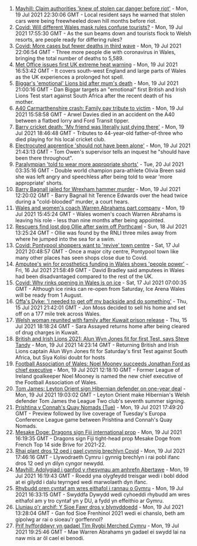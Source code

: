 1. [Mayhill: Claim authorities 'knew of stolen car danger before riot'](https://www.bbc.co.uk/news/uk-wales-57895356) - Mon, 19 Jul 2021 22:30:06 GMT - Local resident says he warned that stolen cars were being freewheeled down hill months before riot.
2. [Covid: Will different Wales mask rules confuse tourists?](https://www.bbc.co.uk/news/uk-wales-57894111) - Mon, 19 Jul 2021 17:55:30 GMT - As the sun beams down and tourists flock to Welsh resorts, are people ready for differing rules?
3. [Covid: More cases but fewer deaths in third wave](https://www.bbc.co.uk/news/uk-wales-57896047) - Mon, 19 Jul 2021 22:06:54 GMT - Three more people die with coronavirus in Wales, bringing the total number of deaths to 5,589.
4. [Met Office issues first UK extreme heat warning](https://www.bbc.co.uk/news/uk-57893385) - Mon, 19 Jul 2021 16:53:42 GMT - It covers south-west England and large parts of Wales as the UK experiences a prolonged hot spell.
5. [Biggar's 'emotional' Lions bid after mum's death](https://www.bbc.co.uk/sport/rugby-union/57888359) - Mon, 19 Jul 2021 21:00:16 GMT - Dan Biggar targets an "emotional" first British and Irish Lions Test start against South Africa after the recent death of his mother.
6. [A40 Carmarthenshire crash: Family pay tribute to victim](https://www.bbc.co.uk/news/uk-wales-57892924) - Mon, 19 Jul 2021 15:58:58 GMT - Arwel Davies died in an accident on the A40 between a flatbed lorry and Ford Transit tipper.
7. [Barry cricket death: 'My friend was literally just dying there'](https://www.bbc.co.uk/news/uk-wales-57892928) - Mon, 19 Jul 2021 18:46:48 GMT - Tributes to 44-year-old father-of-three who died playing for his local cricket club.
8. [Electrocuted apprentice 'should not have been alone'](https://www.bbc.co.uk/news/uk-wales-57893766) - Mon, 19 Jul 2021 21:43:13 GMT - Tom Owen's supervisor tells an inquest he "should have been there throughout".
9. [Paralympian 'told to wear more appropriate shorts'](https://www.bbc.co.uk/sport/disability-sport/57887715) - Tue, 20 Jul 2021 03:35:16 GMT - Double world champion para-athlete Olivia Breen said she was left angry and speechless after being told to wear 'more appropriate' shorts.
10. [Barry Bagnall jailed for Wrexham hammer murder](https://www.bbc.co.uk/news/uk-wales-57880625) - Mon, 19 Jul 2021 12:20:02 GMT - Barry Bagnall hit Terence Edwards over the head twice during a "cold-blooded" murder, a court hears.
11. [Wales and women's coach Warren Abrahams part company](https://www.bbc.co.uk/sport/rugby-union/57892272) - Mon, 19 Jul 2021 15:45:24 GMT - Wales women's coach Warren Abrahams is leaving his role - less than nine months after being appointed.
12. [Rescuers find lost dog Ollie after swim off Porthcawl](https://www.bbc.co.uk/news/uk-wales-57880619) - Sun, 18 Jul 2021 13:25:24 GMT - Ollie was found by the RNLI three miles away from where he jumped into the sea for a swim.
13. [Covid: Pontypool shoppers want to 'revive' town centre](https://www.bbc.co.uk/news/uk-wales-57870128) - Sat, 17 Jul 2021 20:48:57 GMT - Once a major city centre, Pontypool town like many other places has seen shops close due to Covid.
14. [Amputee's win for prosthetics funding in Wales shows 'people power'](https://www.bbc.co.uk/news/uk-wales-57866765) - Fri, 16 Jul 2021 21:58:49 GMT - David Bradley said amputees in Wales had been disadvantaged compared to the rest of the UK.
15. [Covid: Why rinks opening in Wales is on ice](https://www.bbc.co.uk/news/uk-wales-57866643) - Sat, 17 Jul 2021 07:00:35 GMT - Although ice rinks can re-open from Saturday, Ice Arena Wales will be ready from 1 August.
16. [Offa's Dyke: 'I needed to get off my backside and do something'](https://www.bbc.co.uk/news/uk-wales-57854826) - Thu, 15 Jul 2021 21:42:01 GMT - Jon Moss decided to sell his home and set off on a 177 mile trek across Wales.
17. [Welsh woman reunited with family after Kuwait prison release](https://www.bbc.co.uk/news/uk-wales-57855353) - Thu, 15 Jul 2021 18:18:24 GMT - Sara Assayed returns home after being cleared of drug charges in Kuwait.
18. [British and Irish Lions 2021: Alun Wyn Jones fit for first Test, says Steve Tandy](https://www.bbc.co.uk/sport/rugby-union/57888115) - Mon, 19 Jul 2021 14:23:14 GMT - Returning British and Irish Lions captain Alun Wyn Jones fit for Saturday's first Test against South Africa, but Siya Kolisi doubt for hosts
19. [Football Association of Wales: Noel Mooney succeeds Jonathan Ford as chief executive](https://www.bbc.co.uk/sport/football/57890781) - Mon, 19 Jul 2021 12:18:10 GMT - Former League of Ireland goalkeeper Noel Mooney is named the new chief executive of the Football Association of Wales.
20. [Tom James: Leyton Orient sign Hibernian defender on one-year deal](https://www.bbc.co.uk/sport/football/57896198) - Mon, 19 Jul 2021 19:03:02 GMT - Leyton Orient make Hibernian's Welsh defender Tom James the League Two club's seventh summer signing.
21. [Prishtina v Connah's Quay Nomads (Tue)](https://www.bbc.co.uk/sport/football/57891008) - Mon, 19 Jul 2021 17:49:20 GMT - Preview followed by live coverage of Tuesday's Europa Conference League game between Prishtina and Connah's Quay Nomads.
22. [Mesake Doge: Dragons sign Fiji international prop](https://www.bbc.co.uk/sport/rugby-union/57894715) - Mon, 19 Jul 2021 16:19:35 GMT - Dragons sign Fiji tight-head prop Mesake Doge from French Top 14 side Brive for 2021-22.
23. [Rhai plant dros 12 oed i gael cynnig brechlyn Covid](https://www.bbc.co.uk/newyddion/57892802) - Mon, 19 Jul 2021 17:46:16 GMT - Llywodraeth Cymru i gynnig brechlyn i rai pobl ifanc dros 12 oed yn dilyn cyngor newydd.
24. [Mayhill: Adolygiad i ganfod y rhesymau am anhrefn Abertawe](https://www.bbc.co.uk/newyddion/57890692) - Mon, 19 Jul 2021 16:19:43 GMT - Roedd yna olygfeydd treisgar wedi i bobl ddod at ei gilydd i dalu teyrnged wedi marwolaeth dyn ifanc.
25. [Rhybudd oren cyntaf am wres eithafol i rannau o Gymru](https://www.bbc.co.uk/newyddion/57889724) - Mon, 19 Jul 2021 16:33:15 GMT - Swyddfa Dywydd wedi cyhoeddi rhybudd am wres eithafol am y tro cyntaf yn y DU, a fydd yn effeithio ar Gymru.
26. [Lluniau o'r archif: Y Sioe Fawr dros y blynyddoedd](https://www.bbc.co.uk/newyddion/57837159) - Mon, 19 Jul 2021 13:28:04 GMT - Gan fod Sioe Frenhinol 2021 wedi ei chanslo, beth am gipolwg ar rai o sioeau'r gorffennol?
27. [Prif hyfforddwyr yn gadael Tîm Rygbi Merched Cymru](https://www.bbc.co.uk/newyddion/57892737) - Mon, 19 Jul 2021 19:25:46 GMT - Mae Warren Abrahams yn gadael ei swydd lai na naw mis ar ôl cael ei benodi.
